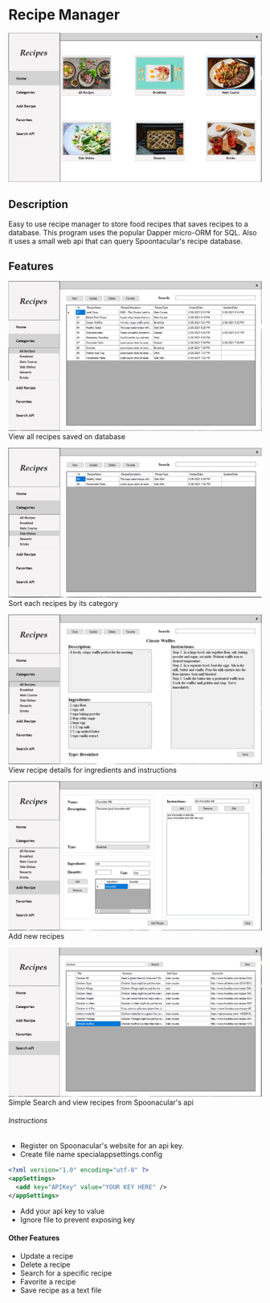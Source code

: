 # Recipe Manager
![](./Images/mainUI.PNG)

## Description
Easy to use recipe manager to store food recipes that saves recipes to a database. This program uses the popular 
Dapper micro-ORM for SQL. Also it uses a small web api that can query Spoontacular's recipe database.

## Features
![](./Images/allRecipes.PNG)
<br>
View all recipes saved on database

![](./Images/categories.PNG)
<br>
Sort each recipes by its category

![](./Images/view.PNG)
<br>
View recipe details for ingredients and instructions

![](./Images/addRecipe.PNG)
<br>
Add new recipes

![](./Images/api.PNG)
<br>
Simple Search and view recipes from Spoonacular's api
<br>
###### Instructions
* Register on Spoonacular's website for an api key. 
* Create file name specialappsettings.config
```xml
<?xml version="1.0" encoding="utf-8" ?>
<appSettings>
  <add key="APIKey" value="YOUR KEY HERE" />
</appSettings>
```
* Add your api key to value
* Ignore file to prevent exposing key

#### Other Features
* Update a recipe
* Delete a recipe
* Search for a specific recipe
* Favorite a recipe
* Save recipe as a text file